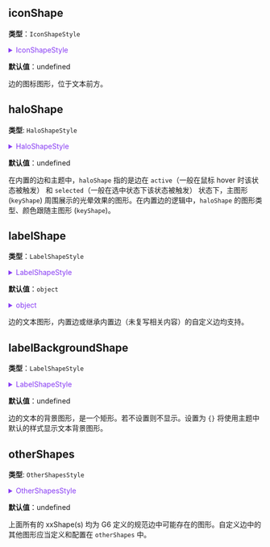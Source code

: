 ## iconShape

**类型**：`IconShapeStyle`

<details>

<summary style="color: #873bf4; cursor: pointer">IconShapeStyle</summary>

```typescript
type IconShapeStyle = Partial<
  TextStyleProps &
    ImageStyleProps &
    ShapeStyle & {
      /**
       *  图标图形相对于主图形 (keyShape) 在 x 方向上的偏移量
       */
      offsetX?: number;
      /**
       *  图标图形相对于主图形 (keyShape) 在 y 方向上的偏移量
       */
      offsetY?: number;
      lod?: number;
    }
>;
```

`iconShape` 根据不同的展示形式，图形样式配置项不同。例如图标为文本，支持 **iconfont**，参考 [Text 图形样式](../../shape/TextStyleProps.zh.md)；图标为图片。参考 [Image 图形样式](../../shape/ImageStyleProps.zh.md)。

</details>

**默认值**：undefined

边的图标图形，位于文本前方。

## haloShape

**类型**: `HaloShapeStyle`

<details>

<summary style="color: #873bf4; cursor: pointer">HaloShapeStyle</summary>

说明，`haloShape` 的图形类型跟随主图形(`keyShape`)。根据不同的主图形，图形样式配置项不同。例如 `'line-edge'` 的主图形是 `'line'` 参考 [Line 图形样式](../shape/LineStyleProps.zh.md)；`'cubic-edge'` 的主图形是 `'path'` 参考 [Path 图形样式](../shape/PathStyleProps.zh.md)。

</details>

**默认值**：undefined

在内置的边和主题中，`haloShape` 指的是边在 `active`（一般在鼠标 hover 时该状态被触发） 和 `selected`（一般在选中状态下该状态被触发） 状态下，主图形 (`keyShape`) 周围展示的光晕效果的图形。在内置边的逻辑中，`haloShape` 的图形类型、颜色跟随主图形 (`keyShape`)。

## labelShape

**类型**：`LabelShapeStyle`

<details>

<summary style="color: #873bf4; cursor: pointer">LabelShapeStyle</summary>

```typescript
type LabelShapeStyle = TextStyleProps & {
  /**
   *  文本相对于边主图形 (keyShape) 的位置，支持在边的起始处、中央、结束处。
   */
  position?: 'start' | 'middle' | 'end';
  /**
   *  文本图形相对于主图形 (keyShape) 在 x 方向上的偏移量。
   */
  offsetX?: number;
  /**
   *  文本图形相对于主图形 (keyShape) 在 y 方向上的偏移量
   */
  offsetY?: number;
  /**
   *  文本图形相对于主图形 (keyShape) 在 z 方向上的偏移量
   */
  offsetZ?: number;
  /**
   *  文本是否跟随边旋转
   */
  autoRotate?: boolean;
  /**
   * 允许文本的最大宽度，若指定为数字，则表示像素值。
   * 若指定为带有 '%' 的文本，代表相对于主图形 (keyShape) 包围盒大小的百分比。
   * 默认值为 `'200%'`，表示文本图形的最大宽度不可以超过主图形宽度的两倍。
   * 若超过，则自动截断并在末尾增加省略号 `'...'`
   **/
  maxWidth?: string | number;
};
```

</details>

**默认值**：`object`

<details>

<summary style="color: #873bf4; cursor: pointer">object</summary>

```json
{
  "position": "middle",
  "offsetX": 0,
  "offsetY": 0,
  "autoRotate": true,
  "maxWidth": "200%"
}
```

</details>

边的文本图形，内置边或继承内置边（未复写相关内容）的自定义边均支持。

## labelBackgroundShape

**类型**：`LabelShapeStyle`

<details>

<summary style="color: #873bf4; cursor: pointer">LabelShapeStyle</summary>

```typescript
type LabelShapeStyle = RectStyleProps & {
  /**
   *  文本距离背景矩形四周的内边距区域
   */
  padding?: number | number[];
};
```

其中，相关的图形样式参考 [Rect 图形样式](../shape/RectStyleProps.zh.md)。

</details>

**默认值**：undefined

边的文本的背景图形，是一个矩形。若不设置则不显示。设置为 `{}` 将使用主题中默认的样式显示文本背景图形。

## otherShapes

**类型**: `OtherShapesStyle`

<details>

<summary style="color: #873bf4; cursor: pointer">OtherShapesStyle</summary>

```typescript
type OtherShapesStyle = {
  /**
   * key 为图形 id，规范格式为 xxShape
   */
  /**
   * value 为图形样式配置（不同图形配置不同，见图形相关文档），以及图形的动画
   */
  [shapeId: string]: ShapeStyleProps;
};
```

其中，不同的图形样式参考[图形样式](../shape/BaseStyleProps.zh.md)目录下对应的图形类型文档。

</details>

**默认值**：undefined

上面所有的 xxShape(s) 均为 G6 定义的规范边中可能存在的图形。自定义边中的其他图形应当定义和配置在 `otherShapes` 中。
